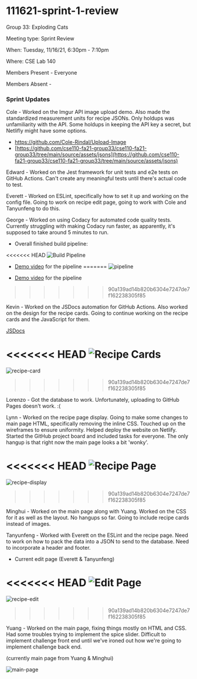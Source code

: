 # 111621-sprint-1-review

Group 33: Exploding Cats

Meeting type: Sprint Review

When: Tuesday, 11/16/21, 6:30pm - 7:10pm

Where: CSE Lab 140

Members Present - Everyone

Members Absent -

### Sprint Updates

Cole - Worked on the Imgur API image upload demo. Also made the standardized measurement units for recipe JSONs. Only holdups was unfamiliarity with the API. Some holdups in keeping the API key a secret, but Netlifly might have some options.

- https://github.com/Cole-Rindal/Upload-Image
- [https://github.com/cse110-fa21-group33/cse110-fa21-group33/tree/main/source/assets/jsons](https://github.com/cse110-fa21-group33/cse110-fa21-group33/tree/main/source/assets/jsons)

Edward - Worked on the Jest framework for unit tests and e2e tests on GitHub Actions. Can't create any meaningful tests until there's actual code to test. 

Everett - Worked on ESLint, specifically how to set it up and working on the config file. Going to work on recipe edit page, going to work with Cole and Tanyunfeng to do this. 

George - Worked on using Codacy for automated code quality tests. Currently struggling with making Codacy run faster, as apparently, it's supposed to take around 5 minutes to run. 

- Overall finished build pipeline:

<<<<<<< HEAD
![Build Pipeline](./media/111621-sprint-1-review.png)

- [Demo video](../cipipeline/phase1.mov) for the pipeline
=======
![pipeline](media/sprint-1/111621-1.png)

- [Demo video](https://github.com/cse110-fa21-group33/cse110-fa21-group33/blob/main/admin/cipipeline/phase1.mov) for the pipeline
>>>>>>> 90a139ad14b820b6304e7247de7f162238305f85

Kevin - Worked on the JSDocs automation for GitHub Actions. Also worked on the design for the recipe cards. Going to continue working on the recipe cards and the JavaScript for them. 

[JSDocs](https://cse110-fa21-group33.github.io/cse110-fa21-group33/)

<<<<<<< HEAD
![Recipe Cards](./media/111621-sprint-1-review1.png)
=======
![recipe-card](media/sprint-1/111621-2.png)
>>>>>>> 90a139ad14b820b6304e7247de7f162238305f85

Lorenzo - Got the database to work. Unfortunately, uploading to GitHub Pages doesn't work. :( 

Lynn - Worked on the recipe page display. Going to make some changes to main page HTML, specifically removing the inline CSS. Touched up on the wireframes to ensure uniformity. Helped deploy the website on Netlify. Started the GitHub project board and included tasks for everyone. The only hangup is that right now the main page looks a bit 'wonky'. 

<<<<<<< HEAD
![Recipe Page](./media/111621-sprint-1-review2.png)
=======
![recipe-display](media/sprint-1/111621-3.png)
>>>>>>> 90a139ad14b820b6304e7247de7f162238305f85

Minghui - Worked on the main page along with Yuang. Worked on the CSS for it as well as the layout. No hangups so far. Going to include recipe cards instead of images. 

Tanyunfeng - Worked with Everett on the ESLint and the recipe page. Need to work on how to pack the data into a JSON to send to the database. Need to incorporate a header and footer. 

- Current edit page (Everett & Tanyunfeng)

<<<<<<< HEAD
![Edit Page](./media/111621-sprint-1-review3.png)
=======
![recipe-edit](media/sprint-1/111621-4.png)
>>>>>>> 90a139ad14b820b6304e7247de7f162238305f85

Yuang - Worked on the main page, fixing things mostly on HTML and CSS. Had some troubles trying to implement the spice slider. Difficult to implement challenge front end until we've ironed out how we're going to implement challenge back end. 

(currently main page from Yuang & Minghui)

![main-page](media/sprint-1/111621-5.png)